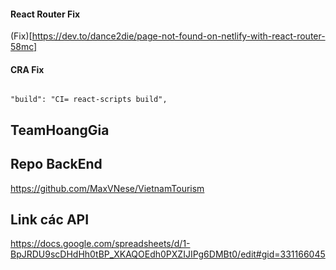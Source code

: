 #### React Router Fix

(Fix)[https://dev.to/dance2die/page-not-found-on-netlify-with-react-router-58mc]

#### CRA Fix

```

"build": "CI= react-scripts build",

```
## TeamHoangGia
## Repo BackEnd
https://github.com/MaxVNese/VietnamTourism

## Link các API
https://docs.google.com/spreadsheets/d/1-BpJRDU9scDHdHh0tBP_XKAQOEdh0PXZIJIPg6DMBt0/edit#gid=331166045
